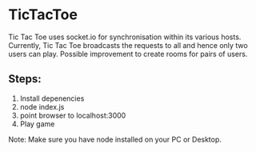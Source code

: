 TicTacToe
=========

Tic Tac Toe uses socket.io for synchronisation within its various hosts.
Currently, Tic Tac Toe broadcasts the requests to all and hence only two users can play.
Possible improvement to create rooms for pairs of users.

Steps:
------

1. Install depenencies
2. node index.js
3. point browser to localhost:3000
4. Play game


Note: Make sure you have node installed on your PC or Desktop.
